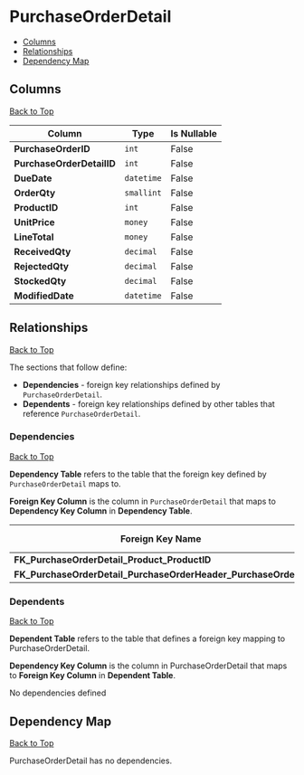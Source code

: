 # PurchaseOrderDetail

* [Columns](#columns)
* [Relationships](#relationships)
* [Dependency Map](#dependency-map)

## Columns
[Back to Top](#purchaseorderdetail)

Column | Type | Is Nullable
-------|------|------------
**PurchaseOrderID** | `int` | False
**PurchaseOrderDetailID** | `int` | False
**DueDate** | `datetime` | False
**OrderQty** | `smallint` | False
**ProductID** | `int` | False
**UnitPrice** | `money` | False
**LineTotal** | `money` | False
**ReceivedQty** | `decimal` | False
**RejectedQty** | `decimal` | False
**StockedQty** | `decimal` | False
**ModifiedDate** | `datetime` | False

## Relationships
[Back to Top](#purchaseorderdetail)


The sections that follow define:
* **Dependencies** - foreign key relationships defined by `PurchaseOrderDetail`.
* **Dependents** - foreign key relationships defined by other tables that reference `PurchaseOrderDetail`.

### Dependencies
[Back to Top](#purchaseorderdetail)

**Dependency Table** refers to the table that the foreign key defined by `PurchaseOrderDetail` maps to.

**Foreign Key Column** is the column in `PurchaseOrderDetail` that maps to **Dependency Key Column** in **Dependency Table**.

Foreign Key Name | Foreign Key Column | Dependency Table | Dependency Key Column
-----------------|--------------------|------------------|----------------------
**FK_PurchaseOrderDetail_Product_ProductID** | `ProductID` | [Product](./Product.md) | `ProductID`
**FK_PurchaseOrderDetail_PurchaseOrderHeader_PurchaseOrderID** | `PurchaseOrderID` | [PurchaseOrderHeader](./PurchaseOrderHeader.md) | `PurchaseOrderID`

### Dependents
[Back to Top](#purchaseorderdetail)

**Dependent Table** refers to the table that defines a foreign key mapping to PurchaseOrderDetail.

**Dependency Key Column** is the column in PurchaseOrderDetail that maps to **Foreign Key Column** in **Dependent Table**.

No dependencies defined

## Dependency Map
[Back to Top](#purchaseorderdetail)

PurchaseOrderDetail has no dependencies.
